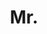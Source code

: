 ---
name: Botos Csaba
title: Mr.
email: mailto:botos.official@gmail.com
website: https://www.linkedin.com/in/botos-csaba/
note: NULL
category: Graduate Students
photo: "/images/people/BotosCsaba.png"
year: 2019
---